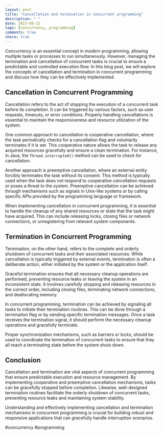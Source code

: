 ```yaml
---
layout: post
title: "Cancellation and termination in concurrent programming"
description: " "
date: 2023-09-15
tags: [concurrency, programming]
comments: true
share: true
---
```


Concurrency is an essential concept in modern programming, allowing multiple tasks or processes to run simultaneously. However, managing the termination and cancellation of concurrent tasks is crucial to ensure a predictable and controlled execution flow. In this blog post, we will explore the concepts of cancellation and termination in concurrent programming and discuss how they can be effectively implemented.

## Cancellation in Concurrent Programming

Cancellation refers to the act of stopping the execution of a concurrent task before its completion. It can be triggered by various factors, such as user requests, timeouts, or error conditions. Properly handling cancellations is essential to maintain the responsiveness and resource utilization of the system.

One common approach to cancellation is cooperative cancellation, where the task periodically checks for a cancellation flag and voluntarily terminates if it is set. This cooperative nature allows the task to release any acquired resources gracefully and ensure a clean termination. For instance, in Java, the `Thread.interrupted()` method can be used to check for cancellation.

Another approach is preemptive cancellation, where an external entity forcibly terminates the task without its consent. This method is typically used when the task does not respond to cooperative cancellation requests or poses a threat to the system. Preemptive cancellation can be achieved through mechanisms such as signals in Unix-like systems or by calling specific APIs provided by the programming language or framework.

When implementing cancellation in concurrent programming, it is essential to handle the cleanup of any shared resources or state that the task might have acquired. This can include releasing locks, closing files or network connections, or unregistering from relevant system components.

## Termination in Concurrent Programming

Termination, on the other hand, refers to the complete and orderly shutdown of concurrent tasks and their associated resources. While cancellation is typically triggered by external events, termination is often a deliberate action, either initiated by the system or the application itself.

Graceful termination ensures that all necessary cleanup operations are performed, preventing resource leaks or leaving the system in an inconsistent state. It involves carefully stopping and releasing resources in the correct order, including closing files, terminating network connections, and deallocating memory.

In concurrent programming, termination can be achieved by signaling all tasks to initiate their termination routines. This can be done through a termination flag or by sending specific termination messages. Once a task receives the termination signal, it should perform the necessary cleanup operations and gracefully terminate. 

Proper synchronization mechanisms, such as barriers or locks, should be used to coordinate the termination of concurrent tasks to ensure that they all reach a terminating state before the system shuts down.

## Conclusion

Cancellation and termination are vital aspects of concurrent programming that ensure predictable execution and resource management. By implementing cooperative and preemptive cancellation mechanisms, tasks can be gracefully stopped before completion. Likewise, well-designed termination routines facilitate the orderly shutdown of concurrent tasks, preventing resource leaks and maintaining system stability.

Understanding and effectively implementing cancellation and termination mechanisms in concurrent programming is crucial for building robust and responsive applications that can gracefully handle interruption scenarios.

#concurrency #programming